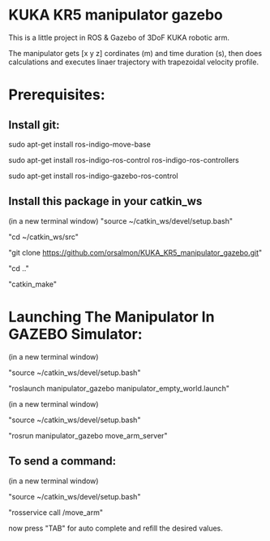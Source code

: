 KUKA KR5 manipulator gazebo
===========================
This is a little project in ROS & Gazebo of 3DoF KUKA robotic arm.

The manipulator gets [x y z] cordinates (m) and time duration (s), then does calculations and executes linaer trajectory with trapezoidal velocity profile.

Prerequisites:
==============
Install git:
------------
sudo apt-get install ros-indigo-move-base

sudo apt-get install ros-indigo-ros-control ros-indigo-ros-controllers

sudo apt-get install ros-indigo-gazebo-ros-control

Install this package in your catkin_ws
--------------------------------------
(in a new terminal window) "source ~/catkin_ws/devel/setup.bash"

"cd ~/catkin_ws/src"

"git clone https://github.com/orsalmon/KUKA_KR5_manipulator_gazebo.git"

"cd .."

"catkin_make"

Launching The Manipulator In GAZEBO Simulator:
==============================================
(in a new terminal window)

"source ~/catkin_ws/devel/setup.bash"

"roslaunch manipulator_gazebo manipulator_empty_world.launch"

(in a new terminal window)

"source ~/catkin_ws/devel/setup.bash"

"rosrun manipulator_gazebo move_arm_server"

To send a command:
------------------
(in a new terminal window)

"source ~/catkin_ws/devel/setup.bash"

"rosservice call /move_arm"

now press "TAB" for auto complete and refill the desired values.

